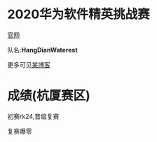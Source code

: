 # 2020华为软件精英挑战赛

[官网](https://competition.huaweicloud.com/information/1000036577/introduction)

队名:**HangDianWaterest**

更多可见[某博客](https://kaizynx.github.io/2020/04/30/HuaweiCodecraft2020/)

# 成绩(杭厦赛区)

初赛rk24,晋级复赛

复赛爆零